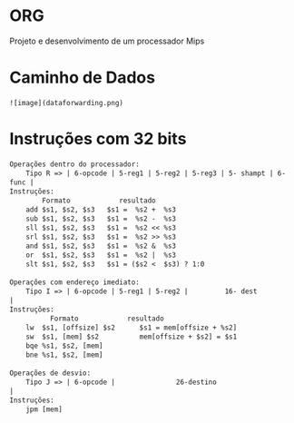 # ORG
Projeto e desenvolvimento de um processador Mips

# Caminho de Dados
    
    ![image](dataforwarding.png)

# Instruções com 32 bits
    
    Operações dentro do processador: 
        Tipo R => | 6-opcode | 5-reg1 | 5-reg2 | 5-reg3 | 5- shampt | 6-func |
    Instruções:
            Formato            resultado
        add $s1, $s2, $s3   $s1 =  %s2 +  %s3
        sub $s1, $s2, $s3   $s1 =  %s2 -  %s3
        sll $s1, $s2, $s3   $s1 =  %s2 << %s3
        srl $s1, $s2, $s3   $s1 =  %s2 >> %s3
        and $s1, $s2, $s3   $s1 =  %s2 &  %s3
        or  $s1, $s2, $s3   $s1 =  %s2 |  %s3
        slt $s1, $s2, $s3   $s1 = ($s2 <  $s3) ? 1:0

    Operações com endereço imediato:
        Tipo I => | 6-opcode | 5-reg1 | 5-reg2 |         16- dest            |
    Instruções:
              Formato            resultado
        lw  $s1, [offsize] $s2      $s1 = mem[offsize + %s2]
        sw  $s1, [mem] $s2          mem[offsize + $s2] = $s1
        bqe %s1, $s2, [mem]         
        bne %s1, $s2, [mem]         

    Operações de desvio:
        Tipo J => | 6-opcode |               26-destino                      |
    Instruções:
        jpm [mem]
    
